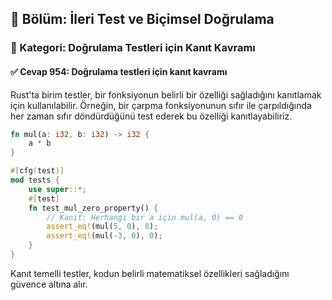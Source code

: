 ## 📘 Bölüm: İleri Test ve Biçimsel Doğrulama  
### 🔹 Kategori: Doğrulama Testleri için Kanıt Kavramı  
#### ✅ Cevap 954: Doğrulama testleri için kanıt kavramı

Rust'ta birim testler, bir fonksiyonun belirli bir özelliği sağladığını kanıtlamak için kullanılabilir. Örneğin, bir çarpma fonksiyonunun sıfır ile çarpıldığında her zaman sıfır döndürdüğünü test ederek bu özelliği kanıtlayabiliriz.

```rust
fn mul(a: i32, b: i32) -> i32 {
    a * b
}

#[cfg(test)]
mod tests {
    use super::*;
    #[test]
    fn test_mul_zero_property() {
        // Kanıt: Herhangi bir a için mul(a, 0) == 0
        assert_eq!(mul(5, 0), 0);
        assert_eq!(mul(-3, 0), 0);
    }
}
```
Kanıt temelli testler, kodun belirli matematiksel özellikleri sağladığını güvence altına alır.
